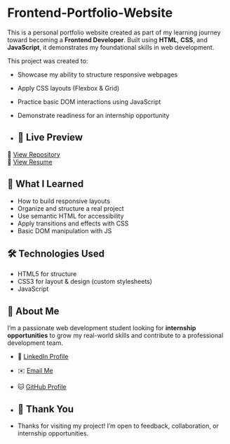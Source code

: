 # Frontend-Portfolio-Website

This is a personal portfolio website created as part of my learning journey toward becoming a **Frontend Developer**. Built using **HTML**, **CSS**, and **JavaScript**, it demonstrates my foundational skills in web development.

This project was created to:

- Showcase my ability to structure responsive webpages
- Apply CSS layouts (Flexbox & Grid)
- Practice basic DOM interactions using JavaScript
- Demonstrate readiness for an internship opportunity

- ## 🔗 Live Preview

📁 [View Repository](https://github.com/builtbuusman/Frontend-portfolio-Website)  
📄 [View Resume](./cv/Muhammad-usman.pdf)


## 🧠 What I Learned

- How to build responsive layouts
- Organize and structure a real project
- Use semantic HTML for accessibility
- Apply transitions and effects with CSS
- Basic DOM manipulation with JS

## 🛠️ Technologies Used

- HTML5 for structure  
- CSS3 for layout & design (custom stylesheets)
- JavaScript
  
## 💼 About Me

I’m a passionate web development student looking for **internship opportunities** to grow my real-world skills and contribute to a professional development team.

- 🔗 [LinkedIn Profile](https://linkedin.com/in/yourname)
- ✉️ [Email Me](mailto:youremail@example.com)
- 🐱 [GitHub Profile](https://github.com/yourusername)

- ## 🙏 Thank You

- Thanks for visiting my project! I’m open to feedback, collaboration, or internship opportunities.
